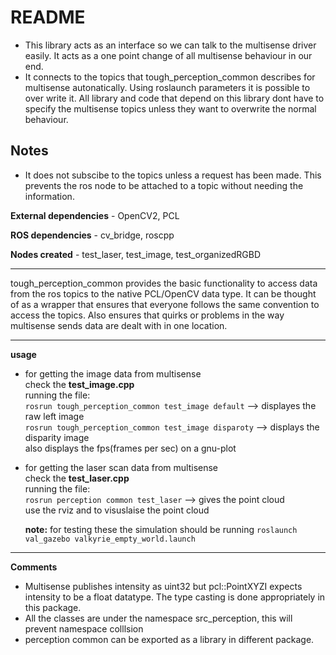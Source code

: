 README
======

* This library acts as an interface so we can talk to the multisense driver easily. It acts as a one point change of all multisense behaviour in our end.
* It connects to the topics that tough_perception_common describes for multisense autonatically. Using roslaunch parameters it is possible to over write it. All library and code that depend on this library dont have to specify the multisense topics unless they want to overwrite the normal behaviour.

Notes
-----
* It does not subscibe to the topics unless a request has been made. This prevents the ros node to be attached to a topic without needing the information.

**External dependencies** - OpenCV2, PCL 

**ROS dependencies**  - cv_bridge, roscpp 

**Nodes created**  - test_laser, test_image, test_organizedRGBD

***

tough_perception_common provides the basic functionality to access data from the ros topics to the native PCL/OpenCV data type. It can be thought of as a wrapper that ensures that everyone follows the same convention to access the topics. Also ensures that quirks or problems in the way multisense sends data are dealt with in one location.

***

**usage**

* for getting the image data from multisense     
 check the **test_image.cpp**                                 
 running the file:               
 `rosrun tough_perception_common test_image default`    --> displayes the raw left image              
 `rosrun tough_perception_common test_image disparoty`  --> displays the disparity image         
 also displays the fps(frames per sec) on a gnu-plot                

* for getting the laser scan data from multisense                   
 check the **test_laser.cpp**                                      
 running the file:                
 `rosrun perception common test_laser`  --> gives the point cloud                
 use the rviz and to visuslaise the point cloud                    

  **note:** for testing these the simulation should be running `roslaunch val_gazebo valkyrie_empty_world.launch`               

***
**Comments**
* Multisense publishes intensity as uint32 but pcl::PointXYZI expects intensity to be a float datatype. The type casting is done appropriately in this package.
* All the classes are under the namespace src_perception, this will prevent namespace colllsion
* perception common can be exported as a library in different package.


